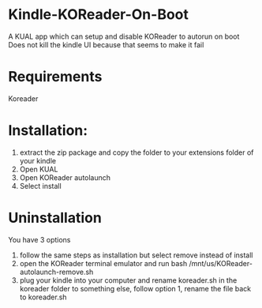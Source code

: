 # Kindle-KOReader-On-Boot
A KUAL app which can setup and disable KOReader to autorun on boot
Does not kill the kindle UI because that seems to make it fail
# Requirements
Koreader
# Installation:
1. extract the zip package and copy the folder to your extensions folder of your kindle
2. Open KUAL
3. Open KOReader autolaunch
4. Select install
# Uninstallation
You have 3 options
1. follow the same steps as installation but select remove instead of install
2. open the KOReader terminal emulator and run bash /mnt/us/KOReader-autolaunch-remove.sh
3. plug your kindle into your computer and rename koreader.sh in the koreader folder to something else, follow option 1, rename the file back to koreader.sh
